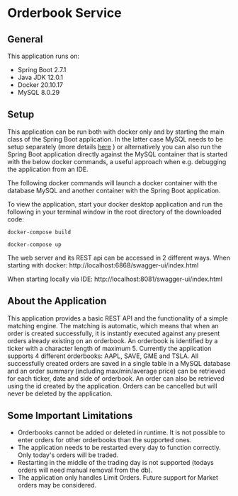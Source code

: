 # Orderbook Service

## General

This application runs on: 

* Spring Boot 2.7.1
* Java JDK 12.0.1
* Docker 20.10.17
* MySQL 8.0.29

## Setup

This application can be run both with docker only and by starting the main class of the Spring Boot application.
In the latter case MySQL needs to be setup separately (more details [here](https://hub.docker.com/_/mysql) ) 
or alternatively you can also run the Spring Boot application directly against the MySQL container that is 
started with the below docker commands, a useful approach when e.g. debugging the application from an IDE. 

The following docker commands will launch a docker container with the database MySQL and another container 
with the Spring Boot application. 

To view the application, start your docker desktop application and run the following in your terminal window 
in the root directory of the downloaded code:

`docker-compose build`

`docker-compose up`

The web server and its REST api can be accessed in 2 different ways.
When starting with docker: 
http://localhost:6868/swagger-ui/index.html

When starting locally via IDE: 
http://localhost:8081/swagger-ui/index.html

## About the Application
This application provides a basic REST API and the functionality of a simple matching engine. 
The matching is automatic, which means that when an order is created successfully, 
it is instantly executed against any present orders already existing on an orderbook. 
An orderbook is identified by a ticker with a character length of maximum 5. 
Currently the application supports 4 different orderbooks: AAPL, SAVE, GME and TSLA.
All successfully created orders are saved in a single table in a MySQL database and an order summary
(including max/min/average price) can be retrieved for each ticker, date and side of orderbook. An order can also be retrieved using the 
id created by the application. Orders can be cancelled but will never be deleted by the application. 

## Some Important Limitations
* Orderbooks cannot be added or deleted in runtime. It is not possible to enter orders for other orderbooks 
than the supported ones. 
* The application needs to be restarted every day to function correctly. Only today's orders will be traded.
* Restarting in the middle of the trading day is not supported (todays orders will need manual removal from the db).
* The application only handles Limit Orders. Future support for Market orders may be considered. 

